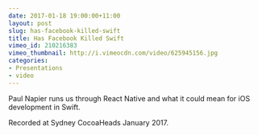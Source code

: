 ```yaml
---
date: 2017-01-18 19:00:00+11:00
layout: post
slug: has-facebook-killed-swift
title: Has Facebook Killed Swift
vimeo_id: 210216383
vimeo_thumbnail: http://i.vimeocdn.com/video/625945156.jpg
categories:
- Presentations
- video
---
```


Paul Napier runs us through React Native and what it could mean for iOS development in Swift.

Recorded at Sydney CocoaHeads January 2017.